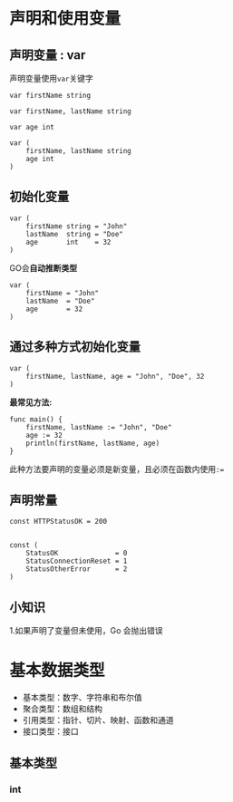 
# 声明和使用变量

## 声明变量 : var

声明变量使用`var`关键字

```
var firstName string

var firstName, lastName string

var age int

var (
    firstName, lastName string
    age int
)

```
## 初始化变量
```
var (
    firstName string = "John"
    lastName  string = "Doe"
    age       int    = 32
)
```
GO会**自动推断类型**
```
var (
    firstName = "John"
    lastName  = "Doe"
    age       = 32
)
```
## 通过多种方式初始化变量
```
var (
    firstName, lastName, age = "John", "Doe", 32
)
```

**最常见方法:**
```
func main() {
    firstName, lastName := "John", "Doe"
    age := 32
    println(firstName, lastName, age)
}
```
此种方法要声明的变量必须是新变量，且必须在函数内使用`:=`

## 声明常量
```
const HTTPStatusOK = 200


const (
    StatusOK              = 0
    StatusConnectionReset = 1
    StatusOtherError      = 2
)
```

## 小知识
1.如果声明了变量但未使用，Go 会抛出错误


# 基本数据类型
- 基本类型：数字、字符串和布尔值
- 聚合类型：数组和结构
- 引用类型：指针、切片、映射、函数和通道
- 接口类型：接口

## 基本类型
### int 
